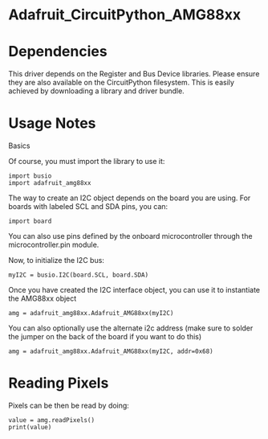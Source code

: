 # Adafruit_CircuitPython_AMG88xx

# Dependencies

This driver depends on the Register and Bus Device libraries. Please ensure they are also available on the CircuitPython filesystem. This is easily achieved by downloading a library and driver bundle.

# Usage Notes

Basics

Of course, you must import the library to use it:

```
import busio
import adafruit_amg88xx
```
The way to create an I2C object depends on the board you are using. For boards with labeled SCL and SDA pins, you can:

```
import board
```

You can also use pins defined by the onboard microcontroller through the microcontroller.pin module.

Now, to initialize the I2C bus:

```
myI2C = busio.I2C(board.SCL, board.SDA)
```

Once you have created the I2C interface object, you can use it to instantiate the AMG88xx object

```
amg = adafruit_amg88xx.Adafruit_AMG88xx(myI2C)
```

You can also optionally use the alternate i2c address (make sure to solder the jumper on the back of the board if you want to do this)

```
amg = adafruit_amg88xx.Adafruit_AMG88xx(myI2C, addr=0x68)
```

# Reading Pixels

Pixels can be then be read by doing: 

```
value = amg.readPixels()
print(value)
```
